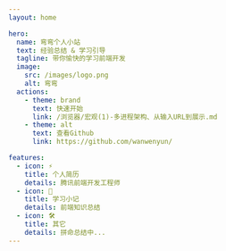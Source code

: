 ```yaml
---
layout: home

hero:
  name: 弯弯个人小站
  text: 经验总结 & 学习引导
  tagline: 带你愉快的学习前端开发
  image:
    src: /images/logo.png
    alt: 弯弯
  actions:
    - theme: brand
      text: 快速开始
      link: /浏览器/宏观(1)-多进程架构、从输入URL到展示.md
    - theme: alt
      text: 查看Github
      link: https://github.com/wanwenyun/

features:
  - icon: ⚡️
    title: 个人简历
    details: 腾讯前端开发工程师
  - icon: 🖖
    title: 学习小记
    details: 前端知识总结
  - icon: 🛠️
    title: 其它
    details: 拼命总结中...
---
```

